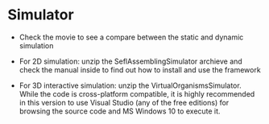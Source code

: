 # Simulator

- Check the movie to see a compare between the static and dynamic simulation

- For 2D simulation: unzip the SeflAssemblingSimulator archieve  and check the manual inside to find out how to install and use the framework

- For 3D interactive simulation: unzip the VirtualOrganismsSimulator. While the code is cross-platform compatible, it is highly recommended in this version to use Visual Studio (any of the free editions) for browsing the source code and MS Windows 10 to execute it.

